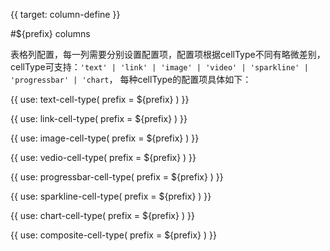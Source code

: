{{ target: column-define }}

#${prefix} columns

表格列配置，每一列需要分别设置配置项，配置项根据cellType不同有略微差别，cellType可支持：`'text' | 'link' | 'image' | 'video' | 'sparkline' | 'progressbar' | 'chart`， 每种cellType的配置项具体如下：


{{ use: text-cell-type(
    prefix = ${prefix}
) }}

{{ use: link-cell-type(
    prefix = ${prefix}
) }}

{{ use: image-cell-type(
    prefix = ${prefix}
) }}

{{ use: vedio-cell-type(
    prefix = ${prefix}
) }}

{{ use: progressbar-cell-type(
    prefix = ${prefix}
) }}

{{ use: sparkline-cell-type(
    prefix = ${prefix}
) }}

{{ use: chart-cell-type(
    prefix = ${prefix}
) }}

{{ use: composite-cell-type(
    prefix = ${prefix}
) }}
